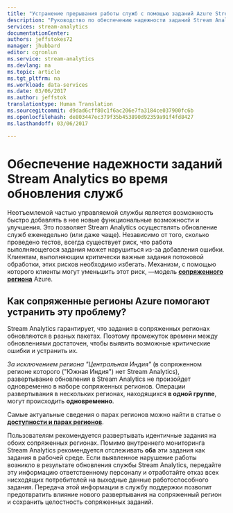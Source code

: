 ```yaml
---
title: "Устранение прерывания работы служб с помощью заданий Azure Stream Analytics | Документация Майкрософт"
description: "Руководство по обеспечению надежности заданий Stream Analytics при установке новых версий служб."
services: stream-analytics
documentationCenter: 
authors: jeffstokes72
manager: jhubbard
editor: cgronlun
ms.service: stream-analytics
ms.devlang: na
ms.topic: article
ms.tgt_pltfrm: na
ms.workload: data-services
ms.date: 03/06/2017
ms.author: jeffstok
translationtype: Human Translation
ms.sourcegitcommit: d9dad6cff80c1f6ac206e7fa3184ce037900fc6b
ms.openlocfilehash: de803447ec379f35b453890d92359a91f4fd8427
ms.lasthandoff: 03/06/2017

---
```


# <a name="guarantee-stream-analytics-job-reliability-during-service-updates"></a>Обеспечение надежности заданий Stream Analytics во время обновления служб

Неотъемлемой частью управляемой службы является возможность быстро добавлять в нее новые функциональные возможности и улучшения. Это позволяет Stream Analytics осуществлять обновление служб еженедельно (или даже чаще). Независимо от того, сколько проведено тестов, всегда существует риск, что работа выполняющегося задания может нарушиться из-за добавления ошибки. Клиентам, выполняющим критически важные задания потоковой обработки, этих рисков необходимо избегать. Механизм, с помощью которого клиенты могут уменьшить этот риск, —модель **[сопряженного региона](https://docs.microsoft.com/azure/best-practices-availability-paired-regions)** Azure. 

## <a name="how-do-azure-paired-regions-address-this-concern"></a>Как сопряженные регионы Azure помогают устранить эту проблему?

Stream Analytics гарантирует, что задания в сопряженных регионах обновляются в разных пакетах. Поэтому промежуток времени между обновлениями достаточен, чтобы выявить возможные критические ошибки и устранить их.

_За исключением региона "Центральная Индия"_ (в сопряженном регионе которого ("Южная Индия") нет Stream Analytics), развертывание обновления в Stream Analytics не произойдет одновременно в наборе сопряженных регионов. Операции развертывания в нескольких регионах, находящихся **в одной группе**, могут происходить **одновременно**.

Самые актуальные сведения о парах регионов можно найти в статье о **[доступности и парах регионов](https://docs.microsoft.com/azure/best-practices-availability-paired-regions)**.

Пользователям рекомендуется развертывать идентичные задания на обоих сопряженных регионах. Помимо внутреннего мониторинга Stream Analytics рекомендуется отслеживать **оба** эти задания как задания в рабочей среде. Если выявленное нарушение работы возникло в результате обновления службы Stream Analytics, передайте эту информацию ответственному персоналу и отработайте отказ всех нисходящих потребителей на выходные данные работоспособного задания. Передача этой информации в службу поддержки позволит предотвратить влияние нового развертывания на сопряженный регион и сохранить целостность сопряженных заданий.

